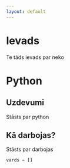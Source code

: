 ```yaml
---
layout: default
---
```


# Ievads
Te tāds ievads par neko
# Python
## Uzdevumi
Stāsts par python
## Kā darbojas?
Stāsts par darbojas
```py
vards = []
```


 